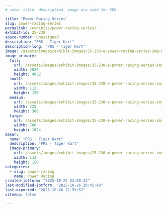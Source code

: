 ```yaml
---
# note: title, description, image are used for SEO

title: "Power Racing Series"
slug: power-racing-series
permalink: /exhibits/power-racing-series/
exhibit-id: 25-230
space-number: Unassigned
description: "PRS - Tiger Kart"
description-long: "PRS - Tiger Kart"
image: /assets/images/exhibit-images/25-230-e-power-racing-series-img-0059-36-225x300.jpeg
image-primary: 
  full:
    url: /assets/images/exhibit-images/25-230-e-power-racing-series-img-0059-36-full.jpeg
    width: 3024
    height: 4032
  small:
    url: /assets/images/exhibit-images/25-230-e-power-racing-series-img-0059-36-112x150.jpeg
    width: 112
    height: 150
  medium:
    url: /assets/images/exhibit-images/25-230-e-power-racing-series-img-0059-36-225x300.jpeg
    width: 225
    height: 300
  large:
    url: /assets/images/exhibit-images/25-230-e-power-racing-series-img-0059-36-768x1024.jpeg
    width: 768
    height: 1024
maker: 
  name: "PRS - Tiger Kart"
  description: "PRS - Tiger Kart"
  image-primary:
    url: /assets/images/exhibit-images/25-230-m-power-racing-series-img-0059-5677-225x300.jpeg
    width: 112
    height: 150
categories: 
  - slug: power-racing
    name: Power Racing
created-jotform: "2025-10-25 22:50:32"
last-modified-jotform: "2025-10-26 20:45:48"
last-exported: "2025-10-26 21:59:57"
sitemap: false

---
```


